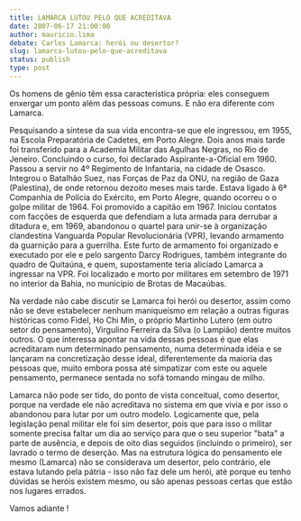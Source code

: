 ```yaml
---
title: LAMARCA LUTOU PELO QUE ACREDITAVA
date: 2007-06-17 21:00:00
author: mauricio.lima
debate: Carlos Lamarca: herói ou desertor?
slug: lamarca-lutou-pelo-que-acreditava
status: publish 
type: post
---
```


  

  

  

Os homens de gênio têm essa característica própria: eles conseguem enxergar um ponto além das pessoas comuns. E não era diferente com Lamarca.  

  

  

Pesquisando a síntese da sua vida encontra-se que ele ingressou, em 1955, na Escola Preparatória de Cadetes, em Porto Alegre. Dois anos mais tarde foi transferido para a Academia Militar das Agulhas Negras, no Rio de Jeneiro. Concluindo o curso, foi declarado Aspirante-a-Oficial em 1960. Passou a servir no 4º Regimento de Infantaria, na cidade de Osasco. Integrou o Batalhão Suez, nas Forças de Paz da ONU, na região de Gaza (Palestina), de onde retornou dezoito meses mais tarde. Estava ligado à 6ª Companhia de Polícia do Exército, em Porto Alegre, quando ocorreu o o golpe militar de 1964. Foi promovido a capitão em 1967. Iniciou contatos com facções de esquerda que defendiam a luta armada para derrubar a ditadura e, em 1969, abandonou o quartel para unir-se à organização clandestina Vanguarda Popular Revolucionária (VPR), levando armamento da guarnição para a guerrilha. Este furto de armamento foi organizado e executado por ele e pelo sargento Darcy Rodrigues, também integrante do quadro de Quitaúna, e quem, supostamente teria aliciado Lamarca a ingressar na VPR. Foi localizado e morto por militares em setembro de 1971 no interior da Bahia, no município de Brotas de Macaúbas.  

  

  

  

Na verdade não cabe discutir se Lamarca foi herói ou desertor, assim como não se deve estabelecer nenhum maniqueísmo em relação a outras figuras históricas como Fidel, Ho Chi Min, o próprio Martinho Lutero (em outro setor do pensamento), Virgulino Ferreira da Silva (o Lampião) dentre muitos outros. O que interessa apontar na vida dessas pessoas é que elas acreditaram num determinado pensamento, numa determinada idéia e se lançaram na concretização desse ideal, diferentemente da maioria das pessoas que, muito embora possa até simpatizar com este ou aquele pensamento, permanece sentada no sofá tomando mingau de milho.  

  

  

Lamarca não pode ser tido, do ponto de vista conceitual, como desertor, porque na verdade ele não acreditava no sistema em que vivia e por isso o abandonou para lutar por um outro modelo. Logicamente que, pela legislação penal militar ele foi sim desertor, pois que para isso o militar somente precisa faltar um dia ao serviço para que o seu superior "bata" a parte de ausência, e depois de oito dias seguidos (incluindo o primeiro), ser lavrado o termo de deserção. Mas na estrutura lógica do pensamento ele mesmo (Lamarca) não se considerava um desertor, pelo contrário, ele estava lutando pela pátria - isso não faz dele um herói, até porque eu tenho dúvidas se heróis existem mesmo, ou são apenas pessoas certas que estão nos lugares errados.  

  

  

Vamos adiante !

